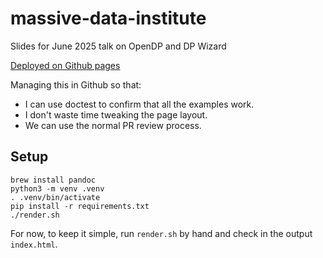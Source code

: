 # massive-data-institute
Slides for June 2025 talk on OpenDP and DP Wizard

[Deployed on Github pages](https://opendp.github.io/massive-data-institute)

Managing this in Github so that:
- I can use doctest to confirm that all the examples work. 
- I don't waste time tweaking the page layout.
- We can use the normal PR review process.

## Setup

```
brew install pandoc
python3 -m venv .venv
. .venv/bin/activate
pip install -r requirements.txt
./render.sh
```

For now, to keep it simple, run `render.sh` by hand and check in the output `index.html`.
